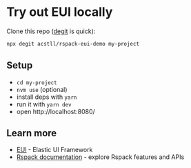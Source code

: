 # Try out EUI locally

Clone this repo ([degit](https://www.npmjs.com/package/degit) is quick):

```bash
npx degit acstll/rspack-eui-demo my-project
```

## Setup

- `cd my-project`
- `nvm use` (optional)
- install deps with `yarn`
- run it with `yarn dev`
- open http://localhost:8080/

## Learn more

- [EUI](https://eui.elastic.co/) - Elastic UI Framework
- [Rspack documentation](https://rspack.dev) - explore Rspack features and APIs
